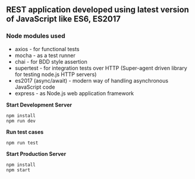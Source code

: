 ## REST application developed using latest version of JavaScript like ES6, ES2017

### Node modules used
* axios - for functional tests
* mocha - as a test runner
* chai - for BDD style assertion
* supertest - for integration tests over HTTP (Super-agent driven library for testing node.js HTTP servers)
* es2017 (async/await) - modern way of handling asynchronous JavaScript code
* express - as Node.js web application framework

**Start Development Server**
```
npm install
npm run dev
```
**Run test cases**
```
npm run test
```


**Start Production Server**
```
npm install
npm start
```

